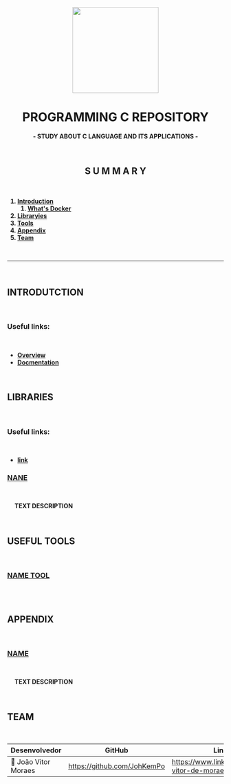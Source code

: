 
<!-- <style>
    h1, h2, h3, h4{
        font-size: 1.3em;
        text-transform: uppercase;
    }
    h1{
        font-size: 2.3em;

    }
</style> -->

<div align="center">
            <img src="https://cdn.jsdelivr.net/gh/devicons/devicon/icons/c/c-original.svg" width="200px"></image></div>



<h1 align="center" id="head"><b>PROGRAMMING C REPOSITORY<b></h1>

<p align="center"><b> - STUDY ABOUT C LANGUAGE AND ITS APPLICATIONS -</b></p>

<br>

<h2 align="center"> S U M M A R Y </h2>
<br>

1. [Introduction](#intro)
    1. [What's Docker](#WhatIsDocker)
1. [Libraryies](#libraries)
1. [Tools](#Tools)
1. [Appendix](#Appendix)
1. [Team](#Team)    

<br>

<hr>
<br>

<h2 id="intro"><b>INTRODUTCTION</b></h2><br>

<h3><b>Useful links:</b></h3><br>

- <a href="https://docs.docker.com/get-started/"> Overview </a><br>
- <a href="https://docs.docker.com/reference/"> Docmentation </a><br>

<br>
<!-- <h3 id="WhatIsDocker"><b>WHAT IS DOCKER?</b></h3><br> -->



<h2 id="libraries"><b>LIBRARIES<b></h2><br>

<h3><b>Useful links:</b></h3><br>

- <a href="">link</a><br>

<h3 id="NAME"><a href="">NANE</a></h3><br>

<p align="justify">&emsp; TEXT DESCRIPTION</p><br>

<!--------------------------------------------------------------------------->

<h2 id="Tools"><b>USEFUL TOOLS</b></h2><br>

<h3 id=""><a href="">NAME TOOL</a></h3><br>


<br>

<!--------------------------------------------------------------------------->

<h2 id="Appendix"><b>APPENDIX</b></h2><br>

<h3><a href="e">NAME</a></h3><br>

<p align="justify">&emsp; TEXT DESCRIPTION</p><br>

<!--------------------------------------------------------------------------->

<h2 id="Team"><b>TEAM</b></h2><br>

<div align="center">

|     Desenvolvedor              |           GitHub             |       LinkedIn     |
|--------------------------------|------------------------------|--------------------|
|👤 João Vitor Moraes            |https://github.com/JohKemPo   |https://www.linkedin.com/in/joao-vitor-de-moraes/|
</div>
<br>



